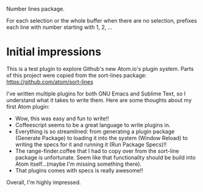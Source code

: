 Number lines package.

For each selection or the whole buffer when there are no selection,
prefixes each line with number starting with 1, 2, ...


Initial impressions
===================

This is a test plugin to explore Github's new Atom.io's plugin system.
Parts of this project were copied from the sort-lines package:
https://github.com/atom/sort-lines

I've written multiple plugins for both GNU Emacs and Sublime Text,
so I understand what it takes to write them. Here are some thoughts
about my first Atom plugin:

* Wow, this was easy and fun to write!!
* Coffeescript seems to be a great language to write plugins in.
* Everything is so streamlined: from generating a plugin package
  (Generate Package) to loading it into the system (Window Reload)
  to writing the specs for it and running it (Run Package Specs)!!
* The range-finder.coffee that I had to copy over from the sort-line
  package is unfortunate. Seem like that functionality should be build
  into Atom itself...(maybe I'm missing something there).
* That plugins comes with specs is really awesome!!

Overall, I'm highly impressed.
